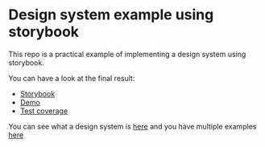 # Design system example using storybook

This repo is a practical example of implementing a design system using storybook.

You can have a look at the final result:

- [Storybook](https://example-DS.surge.sh)
- [Demo](https://example-DS-demo.surge.sh)
- [Test coverage](https://example-DS-Coverage.surge.sh)

You can see what a design system is [here](https://www.invisionapp.com/inside-design/guide-to-design-systems/) and you have multiple examples [here](https://designsystemsrepo.com/design-systems/)
